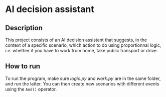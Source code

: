 # AI decision assistant

## Description
This project consists of an AI decision assistant that suggests, in the context
of a specific scenario, which action to do using proportionnal logic, *i.e.* whether
if you have to work from home, take public transport or drive.

## How to run
To run the program, make sure *logic.py* and *work.py* are in the same folder, and run the latter.
You can then create new scenarios with different events using the ```And()``` operator.
